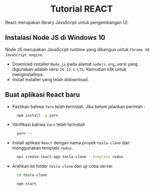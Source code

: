<h1 align="center">Tutorial REACT</h1>

React merupakan library JavaScript untuk pengembangan UI.

## Instalasi Node JS di Windows 10

Node JS merupakan JavaScript runtime yang dibangun untuk `Chrome V8 JavaScript engine`.

- Download installer `Node.js` pada alamat `nodejs.org`, versi yang digunakan adalah versi `16.13.1 LTS`. Kemudian klik untuk menginstallnya.
- Install installer yang telah didownload.

## Buat aplikasi React baru

- Pastikan bahwa `Yarn` telah terinstall. Jika belum jalankan perintah :
  ```bash
    npm install -g yarn
  ```
- Verifikasi bahwa `Yarn` telah terinstall.
  ```bash
    yarn -v
  ```
- Install aplikasi `React` dengan nama proyek `tesla-clone` dan menggunakan template `redux`.
  ```bash
    npx create-react-app tesla-clone --template redux
  ```
- Arahkan ke folder `tesla-clone` dan uji coba server.

  ```bash
    cd tesla-clone

    npm start
  ```
